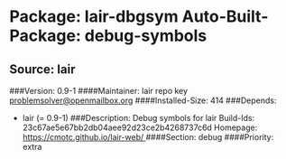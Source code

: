 Package: lair-dbgsym
Auto-Built-Package: debug-symbols 
============= 

Source: lair 
------------- 

###Version: 0.9-1
####Maintainer: lair repo key problemsolver@openmailbox.org
####Installed-Size: 414
###Depends:
  * lair (= 0.9-1)
###Description:
 Debug symbols for lair
Build-Ids: 23c67ae5e67bb2db04aee92d23ce2b4268737c6d
Homepage:[ https://cmotc.github.io/lair-web/ ](https://cmotc.github.io/lair-web/)
####Section: debug
####Priority: extra
